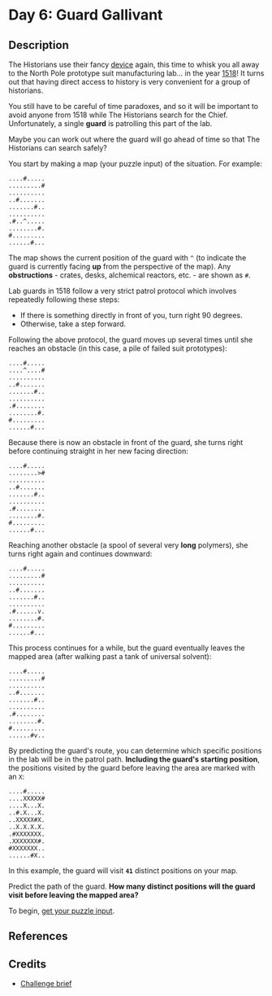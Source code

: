 # Day 6: Guard Gallivant

## Description

The Historians use their fancy [device](https://adventofcode.com/2024/day/4)
again, this time to whisk you all away to the North Pole prototype suit
manufacturing lab... in the year [1518](https://adventofcode.com/2018/day/5)! It
turns out that having direct access to history is very convenient for a group of
historians.

You still have to be careful of time paradoxes, and so it will be important to
avoid anyone from 1518 while The Historians search for the Chief. Unfortunately,
a single **guard** is patrolling this part of the lab.

Maybe you can work out where the guard will go ahead of time so that The
Historians can search safely?

You start by making a map (your puzzle input) of the situation. For example:

```text
....#.....
.........#
..........
..#.......
.......#..
..........
.#..^.....
........#.
#.........
......#...
```

The map shows the current position of the guard with `^` (to indicate the guard
is currently facing **up** from the perspective of the map). Any
**obstructions** - crates, desks, alchemical reactors, etc. - are shown as `#`.

Lab guards in 1518 follow a very strict patrol protocol which involves
repeatedly following these steps:

- If there is something directly in front of you, turn right 90 degrees.
- Otherwise, take a step forward.

Following the above protocol, the guard moves up several times until she reaches
an obstacle (in this case, a pile of failed suit prototypes):

```text
....#.....
....^....#
..........
..#.......
.......#..
..........
.#........
........#.
#.........
......#...
```

Because there is now an obstacle in front of the guard, she turns right before
continuing straight in her new facing direction:

```text
....#.....
........>#
..........
..#.......
.......#..
..........
.#........
........#.
#.........
......#...
```

Reaching another obstacle (a spool of several very **long** polymers), she turns
right again and continues downward:

```text
....#.....
.........#
..........
..#.......
.......#..
..........
.#......v.
........#.
#.........
......#...
```

This process continues for a while, but the guard eventually leaves the mapped
area (after walking past a tank of universal solvent):

```text
....#.....
.........#
..........
..#.......
.......#..
..........
.#........
........#.
#.........
......#v..
```

By predicting the guard's route, you can determine which specific positions in
the lab will be in the patrol path. **Including the guard's starting position**,
the positions visited by the guard before leaving the area are marked with an `X`:

```text
....#.....
....XXXXX#
....X...X.
..#.X...X.
..XXXXX#X.
..X.X.X.X.
.#XXXXXXX.
.XXXXXXX#.
#XXXXXXX..
......#X..
```

In this example, the guard will visit **`41`** distinct positions on your map.

Predict the path of the guard. **How many distinct positions will the guard
visit before leaving the mapped area?**

To begin, [get your puzzle input](https://adventofcode.com/2024/day/6/input).

## References

## Credits

- [Challenge brief](https://adventofcode.com/2024/day/6)
